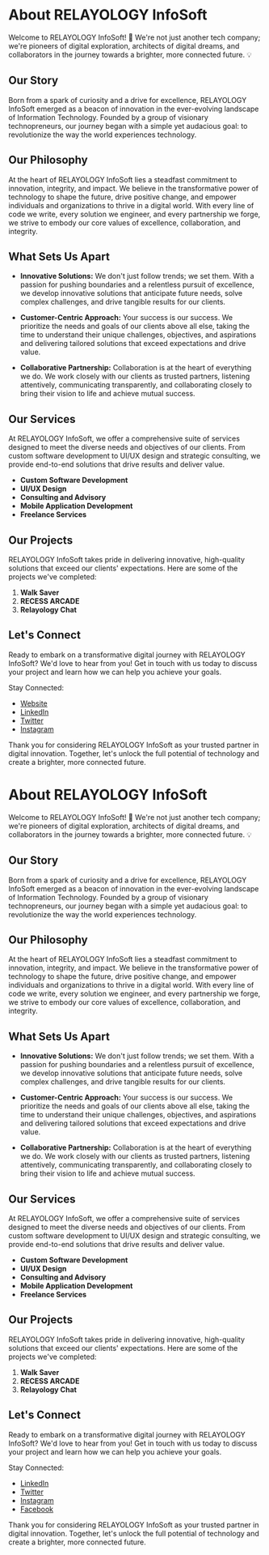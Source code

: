 # About RELAYOLOGY InfoSoft

Welcome to RELAYOLOGY InfoSoft! 🚀 We're not just another tech company; we're pioneers of digital exploration, architects of digital dreams, and collaborators in the journey towards a brighter, more connected future. 💡

## Our Story

Born from a spark of curiosity and a drive for excellence, RELAYOLOGY InfoSoft emerged as a beacon of innovation in the ever-evolving landscape of Information Technology. Founded by a group of visionary technopreneurs, our journey began with a simple yet audacious goal: to revolutionize the way the world experiences technology.

## Our Philosophy

At the heart of RELAYOLOGY InfoSoft lies a steadfast commitment to innovation, integrity, and impact. We believe in the transformative power of technology to shape the future, drive positive change, and empower individuals and organizations to thrive in a digital world. With every line of code we write, every solution we engineer, and every partnership we forge, we strive to embody our core values of excellence, collaboration, and integrity.

## What Sets Us Apart

- **Innovative Solutions:** We don't just follow trends; we set them. With a passion for pushing boundaries and a relentless pursuit of excellence, we develop innovative solutions that anticipate future needs, solve complex challenges, and drive tangible results for our clients.

- **Customer-Centric Approach:** Your success is our success. We prioritize the needs and goals of our clients above all else, taking the time to understand their unique challenges, objectives, and aspirations and delivering tailored solutions that exceed expectations and drive value.

- **Collaborative Partnership:** Collaboration is at the heart of everything we do. We work closely with our clients as trusted partners, listening attentively, communicating transparently, and collaborating closely to bring their vision to life and achieve mutual success.

## Our Services

At RELAYOLOGY InfoSoft, we offer a comprehensive suite of services designed to meet the diverse needs and objectives of our clients. From custom software development to UI/UX design and strategic consulting, we provide end-to-end solutions that drive results and deliver value.

- **Custom Software Development**
- **UI/UX Design**
- **Consulting and Advisory**
- **Mobile Application Development**
- **Freelance Services**

## Our Projects

RELAYOLOGY InfoSoft takes pride in delivering innovative, high-quality solutions that exceed our clients' expectations. Here are some of the projects we've completed:

1. **Walk Saver**
2. **RECESS ARCADE**
3. **Relayology Chat**

## Let's Connect

Ready to embark on a transformative digital journey with RELAYOLOGY InfoSoft? We'd love to hear from you! Get in touch with us today to discuss your project and learn how we can help you achieve your goals.

Stay Connected:
- [Website](https://www.relayologyinfosoft.com)
- [LinkedIn](https://www.linkedin.com/company/relayology-infosoft)
- [Twitter](https://twitter.com/relayologyinfosoft)
- [Instagram](https://www.instagram.com/relayologyinfosoft)

Thank you for considering RELAYOLOGY InfoSoft as your trusted partner in digital innovation. Together, let's unlock the full potential of technology and create a brighter, more connected future.
# About RELAYOLOGY InfoSoft

Welcome to RELAYOLOGY InfoSoft! 🚀 We're not just another tech company; we're pioneers of digital exploration, architects of digital dreams, and collaborators in the journey towards a brighter, more connected future. 💡

## Our Story

Born from a spark of curiosity and a drive for excellence, RELAYOLOGY InfoSoft emerged as a beacon of innovation in the ever-evolving landscape of Information Technology. Founded by a group of visionary technopreneurs, our journey began with a simple yet audacious goal: to revolutionize the way the world experiences technology.

## Our Philosophy

At the heart of RELAYOLOGY InfoSoft lies a steadfast commitment to innovation, integrity, and impact. We believe in the transformative power of technology to shape the future, drive positive change, and empower individuals and organizations to thrive in a digital world. With every line of code we write, every solution we engineer, and every partnership we forge, we strive to embody our core values of excellence, collaboration, and integrity.

## What Sets Us Apart

- **Innovative Solutions:** We don't just follow trends; we set them. With a passion for pushing boundaries and a relentless pursuit of excellence, we develop innovative solutions that anticipate future needs, solve complex challenges, and drive tangible results for our clients.

- **Customer-Centric Approach:** Your success is our success. We prioritize the needs and goals of our clients above all else, taking the time to understand their unique challenges, objectives, and aspirations and delivering tailored solutions that exceed expectations and drive value.

- **Collaborative Partnership:** Collaboration is at the heart of everything we do. We work closely with our clients as trusted partners, listening attentively, communicating transparently, and collaborating closely to bring their vision to life and achieve mutual success.

## Our Services

At RELAYOLOGY InfoSoft, we offer a comprehensive suite of services designed to meet the diverse needs and objectives of our clients. From custom software development to UI/UX design and strategic consulting, we provide end-to-end solutions that drive results and deliver value.

- **Custom Software Development**
- **UI/UX Design**
- **Consulting and Advisory**
- **Mobile Application Development**
- **Freelance Services**

## Our Projects

RELAYOLOGY InfoSoft takes pride in delivering innovative, high-quality solutions that exceed our clients' expectations. Here are some of the projects we've completed:

1. **Walk Saver**
2. **RECESS ARCADE**
3. **Relayology Chat**

## Let's Connect

Ready to embark on a transformative digital journey with RELAYOLOGY InfoSoft? We'd love to hear from you! Get in touch with us today to discuss your project and learn how we can help you achieve your goals.

Stay Connected:
- [LinkedIn](https://www.linkedin.com/company/relayology-infosoft)
- [Twitter](https://twitter.com/relayologyinfosoft)
- [Instagram](https://www.instagram.com/relayologyinfosoft)
- [Facebook](https://www.facebook.com/profile.php?id=61559252912993)

Thank you for considering RELAYOLOGY InfoSoft as your trusted partner in digital innovation. Together, let's unlock the full potential of technology and create a brighter, more connected future.
